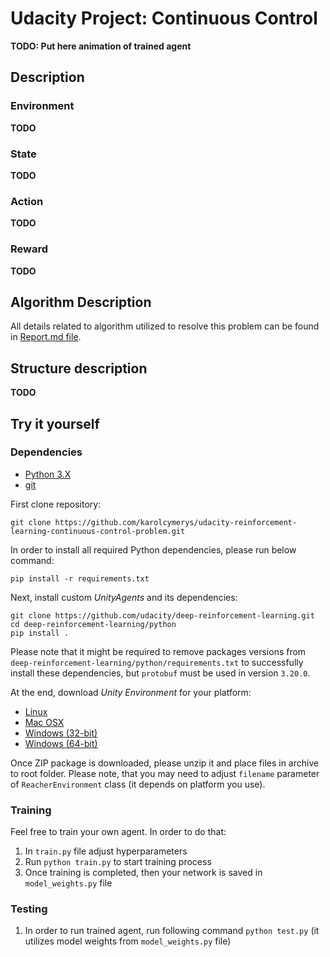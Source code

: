 # Udacity Project: Continuous Control

__TODO: Put here animation of trained agent__

## Description

### Environment

__TODO__

### State

__TODO__

### Action

__TODO__

### Reward

__TODO__

## Algorithm Description

All details related to algorithm utilized to resolve this problem can be found in [Report.md file](./Report.md).

## Structure description

__TODO__

## Try it yourself

### Dependencies

- [Python 3.X](https://www.python.org/downloads/)
- [git](https://git-scm.com/downloads)

First clone repository:

```shell
git clone https://github.com/karolcymerys/udacity-reinforcement-learning-continuous-control-problem.git
```

In order to install all required Python dependencies, please run below command:

```shell
pip install -r requirements.txt
```

Next, install custom _UnityAgents_ and its dependencies:

```shell
git clone https://github.com/udacity/deep-reinforcement-learning.git
cd deep-reinforcement-learning/python
pip install . 
```

Please note that it might be required to remove packages versions from
`deep-reinforcement-learning/python/requirements.txt` to successfully install these dependencies,
but `protobuf` must be used in version `3.20.0`.

At the end, download _Unity Environment_ for your platform:

- [Linux](https://s3-us-west-1.amazonaws.com/udacity-drlnd/P2/Reacher/Reacher_Linux.zip)
- [Mac OSX](https://s3-us-west-1.amazonaws.com/udacity-drlnd/P2/Reacher/Reacher.app.zip)
- [Windows (32-bit)](https://s3-us-west-1.amazonaws.com/udacity-drlnd/P2/Reacher/Reacher_Windows_x86.zip)
- [Windows (64-bit)](https://s3-us-west-1.amazonaws.com/udacity-drlnd/P2/Reacher/Reacher_Windows_x86_64.zip)

Once ZIP package is downloaded, please unzip it and place files in archive to root folder.
Please note, that you may need to adjust `filename` parameter of `ReacherEnvironment` class
(it depends on platform you use).

### Training

Feel free to train your own agent. In order to do that:

1. In `train.py` file adjust hyperparameters
2. Run `python train.py` to start training process
3. Once training is completed, then your network is saved in `model_weights.py` file

### Testing

1. In order to run trained agent, run following command `python test.py`
   (it utilizes model weights from `model_weights.py` file)  